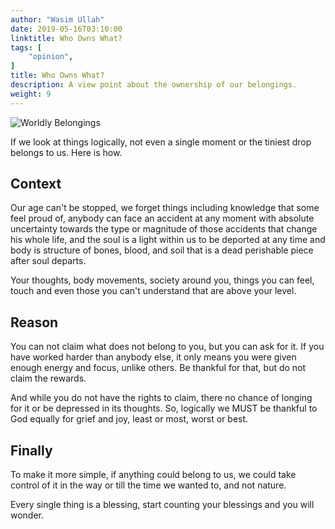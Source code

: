 ```yaml
---
author: "Wasim Ullah"
date: 2019-05-16T03:10:00
linktitle: Who Owns What?
tags: [
    "opinion",
]
title: Who Owns What?
description: A view point about the ownership of our belongings.
weight: 9
---
```


![Worldly Belongings](/images/belongings.jpg)



If we look at things logically, not even a single moment or the tiniest drop belongs to us. Here is how.<br>

## Context
Our age can't be stopped, we forget things including knowledge that some feel proud of, anybody can face an accident at any moment with absolute uncertainty towards the type or magnitude of those accidents that change his whole life, and the soul is a light within us to be deported at any time and body is structure of bones, blood, and soil that is a dead perishable piece after soul departs.<br>

Your thoughts, body movements, society around you, things you can feel, touch and even those you can't understand that are above your level.<br>

## Reason
You can not claim what does not belong to you, but you can ask for it. If you have worked harder than anybody else, it only means you were given enough energy and focus, unlike others. Be thankful for that, but do not claim the rewards.<br>

And while you do not have the rights to claim, there no chance of longing for it or be depressed in its thoughts. So, logically we MUST be thankful to God equally for grief and joy, least or most, worst or best.<br>

## Finally
To make it more simple, if anything could belong to us, we could take control of it in the way or till the time we wanted to, and not nature.<br>

Every single thing is a blessing, start counting your blessings and you will wonder.
